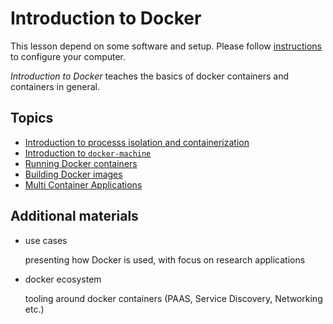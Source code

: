 # Introduction to Docker

This lesson depend on some software and setup. Please follow
[instructions](setup.md) to configure your computer.

*Introduction to Docker* teaches the basics of docker containers
and containers in general.

## Topics
  * [Introduction to processs isolation and containerization](intro-docker.md)
  * [Introduction to `docker-machine`](intro-docker-machine.md)
  * [Running Docker containers](docker-run.md)
  * [Building Docker images](docker-build.md)
  * [Multi Container Applications](multi-container-applications.md)

## Additional materials
  * use cases
    
    presenting how Docker is used, with focus on research applications
    
  * docker ecosystem
    
    tooling around docker containers (PAAS, Service Discovery, Networking etc.)
